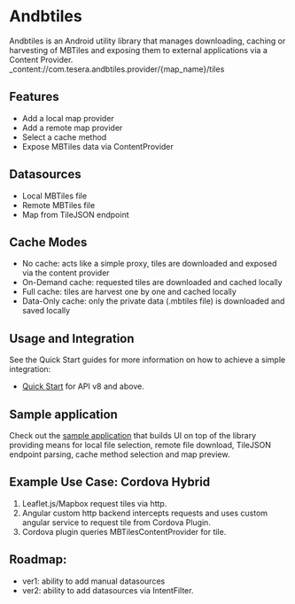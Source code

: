 Andbtiles
=========

Andbtiles is an Android utility library that manages downloading, caching or harvesting of MBTiles and exposing them to external applications via a Content Provider.  
_content://com.tesera.andbtiles.provider/{map_name}/tiles

## Features

* Add a local map provider
* Add a remote map provider
* Select a cache method 
* Expose MBTiles data via ContentProvider

## Datasources
* Local MBTiles file
* Remote MBTiles file 
* Map from TileJSON endpoint

## Cache Modes

* No cache: acts like a simple proxy, tiles are downloaded and exposed via the content provider
* On-Demand cache: requested tiles are downloaded and cached locally 
* Full cache: tiles are harvest one by one and cached locally
* Data-Only cache: only the private data (.mbtiles file) is downloaded and saved locally

## Usage and Integration
See the Quick Start guides for more information on how to achieve a simple integration:
* [Quick Start](https://github.com/tesera/andbtiles/wiki/Quick-Start-Guide) for API v8 and above. 

## Sample application 
Check out the [sample application](https://github.com/tesera/andbtiles/tree/master/sample) that builds UI on top of the library providing means for local file selection, remote file download, TileJSON endpoint parsing, cache method selection and map preview.  

## Example Use Case: Cordova Hybrid
1. Leaflet.js/Mapbox request tiles via http.
2. Angular custom http backend intercepts requests and uses custom angular service to request tile from Cordova Plugin.
3. Cordova plugin queries MBTilesContentProvider for tile.

## Roadmap:
* ver1: ability to add manual datasources
* ver2: ability to add datasources via IntentFilter.
